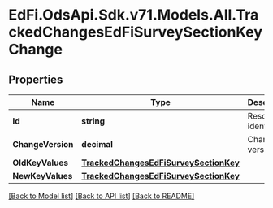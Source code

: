 # EdFi.OdsApi.Sdk.v71.Models.All.TrackedChangesEdFiSurveySectionKeyChange

## Properties

Name | Type | Description | Notes
------------ | ------------- | ------------- | -------------
**Id** | **string** | Resource identifier | [optional] 
**ChangeVersion** | **decimal** | Change version | [optional] 
**OldKeyValues** | [**TrackedChangesEdFiSurveySectionKey**](TrackedChangesEdFiSurveySectionKey.md) |  | [optional] 
**NewKeyValues** | [**TrackedChangesEdFiSurveySectionKey**](TrackedChangesEdFiSurveySectionKey.md) |  | [optional] 

[[Back to Model list]](../../README.md#documentation-for-models) [[Back to API list]](../../README.md#documentation-for-api-endpoints) [[Back to README]](../../README.md)

